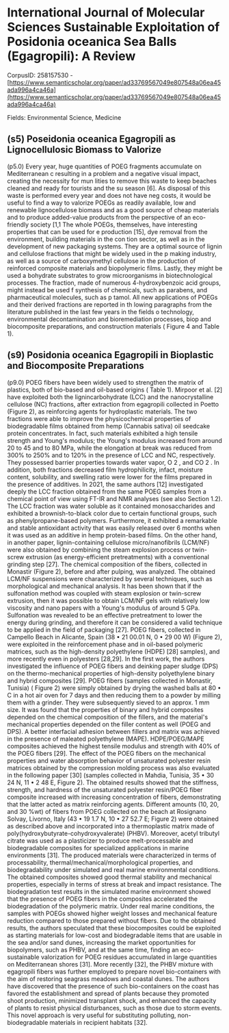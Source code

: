 # International Journal of Molecular Sciences Sustainable Exploitation of Posidonia oceanica Sea Balls (Egagropili): A Review

CorpusID: 258157530 - [https://www.semanticscholar.org/paper/ad33769567049e807548a06ea45ada996a4ca46a](https://www.semanticscholar.org/paper/ad33769567049e807548a06ea45ada996a4ca46a)

Fields: Environmental Science, Medicine

## (s5) Poseidonia oceanica Egagropili as Lignocellulosic Biomass to Valorize
(p5.0) Every year, huge quantities of POEG fragments accumulate on Mediterranean c resulting in a problem and a negative visual impact, creating the necessity for mun lities to remove this waste to keep beaches cleaned and ready for tourists and the su season [6]. As disposal of this waste is performed every year and does not have neg costs, it would be useful to find a way to valorize POEGs as readily available, low and renewable lignocellulose biomass and as a good source of cheap materials and to produce added-value products from the perspective of an eco-friendly society [1,1 The whole POEGs, themselves, have interesting properties that can be used for e production [15], dye removal from the environment, building materials in the con tion sector, as well as in the development of new packaging systems. They are a optimal source of lignin and cellulose fractions that might be widely used in the p making industry, as well as a source of carboxymethyl cellulose in the production of reinforced composite materials and biopolymeric films. Lastly, they might be used a bohydrate substrates to grow microorganisms in biotechnological processes. The fraction, made of numerous 4-hydroxybenzoic acid groups, might instead be used f synthesis of chemicals, such as parabens, and pharmaceutical molecules, such as p tamol. All new applications of POEGs and their derived fractions are reported in th lowing paragraphs from the literature published in the last few years in the fields o technology, environmental decontamination and bioremediation processes, biop and biocomposite preparations, and construction materials ( Figure 4 and Table 1).  
## (s9) Posidonia oceanica Egagropili in Bioplastic and Biocomposite Preparations
(p9.0) POEG fibers have been widely used to strengthen the matrix of plastics, both of bio-based and oil-based origins ( Table 1). Mirpoor et al. [2] have exploited both the lignincarbohydrate (LCC) and the nanocrystalline cellulose (NC) fractions, after extraction from egagropili collected in Poetto (Figure 2), as reinforcing agents for hydroplastic materials. The two fractions were able to improve the physicochemical properties of biodegradable films obtained from hemp (Cannabis sativa) oil seedcake protein concentrates. In fact, such materials exhibited a high tensile strength and Young's modulus; the Young's modulus increased from around 20 to 45 and to 80 MPa, while the elongation at break was reduced from 300% to 250% and to 120% in the presence of LCC and NC, respectively. They possessed barrier properties towards water vapor, O 2 , and CO 2 . In addition, both fractions decreased film hydrophilicity, infact, moisture content, solubility, and swelling ratio were lower for the films prepared in the presence of additives. In 2021, the same authors [12] investigated deeply the LCC fraction obtained from the same POEG samples from a chemical point of view using FT-IR and NMR analyses (see also Section 1.2). The LCC fraction was water soluble as it contained monosaccharides and exhibited a brownish-to-black color due to certain functional groups, such as phenylpropane-based polymers. Furthermore, it exhibited a remarkable and stable antioxidant activity that was easily released over 6 months when it was used as an additive in hemp protein-based films. On the other hand, in another paper, lignin-containing cellulose micro/nanofibrils (LCM/NF) were also obtained by combining the steam explosion process or twin-screw extrusion (as energy-efficient pretreatments) with a conventional grinding step [27]. The chemical composition of the fibers, collected in Monastir (Figure 2), before and after pulping, was analyzed. The obtained LCM/NF suspensions were characterized by several techniques, such as morphological and mechanical analysis. It has been shown that if the sulfonation method was coupled with steam explosion or twin-screw extrusion, then it was possible to obtain LCM/NF gels with relatively low viscosity and nano papers with a Young's modulus of around 5 GPa. Sulfonation was revealed to be an effective pretreatment to lower the energy during grinding, and therefore it can be considered a valid technique to be applied in the field of packaging [27]. POEG fibers, collected in Campello Beach in Alicante, Spain (38 • 21 00.01 N, 0 • 29 00 W) (Figure 2), were exploited in the reinforcement phase and in oil-based polymeric matrices, such as the high-density polyethylene (HDPE) [28] samples), and more recently even in polyesters [28,29]. In the first work, the authors investigated the influence of POEG fibers and deinking paper sludge (DPS) on the thermo-mechanical properties of high-density polyethylene binary and hybrid composites [29]. POEG fibers (samples collected in Monastir, Tunisia) ( Figure 2) were simply obtained by drying the washed balls at 80 • C in a hot air oven for 7 days and then reducing them to a powder by milling them with a grinder. They were subsequently sieved to an approx. 1 mm size. It was found that the properties of binary and hybrid composites depended on the chemical composition of the fillers, and the material's mechanical properties depended on the filler content as well (POEG and DPS). A better interfacial adhesion between fillers and matrix was achieved in the presence of maleated polyethylene (MAPE). HDPE/POEG/MAPE composites achieved the highest tensile modulus and strength with 40% of the POEG fibers [29]. The effect of the POEG fibers on the mechanical properties and water absorption behavior of unsaturated polyester resin matrices obtained by the compression molding process was also evaluated in the following paper [30] (samples collected in Mahdia, Tunisia, 35 • 30 24 N, 11 • 2 48 E, Figure 2). The obtained results showed that the stiffness, strength, and hardness of the unsaturated polyester resin/POEG fiber composite increased with increasing concentration of fibers, demonstrating that the latter acted as matrix reinforcing agents. Different amounts (10, 20, and 30 %wt) of fibers from POEG collected on the beach at Rosignano Solvay, Livorno, Italy (43 • 19 1.7 N, 10 • 27 52.7 E; Figure 2) were obtained as described above and incorporated into a thermoplastic matrix made of poly(hydroxybutyrate-cohydroxyvalerate) (PHBV). Moreover, acetyl tributyl citrate was used as a plasticizer to produce melt-processable and biodegradable composites for specialized applications in marine environments [31]. The produced materials were characterized in terms of processability, thermal/mechanical/morphological properties, and biodegradability under simulated and real marine environmental conditions. The obtained composites showed good thermal stability and mechanical properties, especially in terms of stress at break and impact resistance. The biodegradation test results in the simulated marine environment showed that the presence of POEG fibers in the composites accelerated the biodegradation of the polymeric matrix. Under real marine conditions, the samples with POEGs showed higher weight losses and mechanical feature reduction compared to those prepared without fibers. Due to the obtained results, the authors speculated that these biocomposites could be exploited as starting materials for low-cost and biodegradable items that are usable in the sea and/or sand dunes, increasing the market opportunities for biopolymers, such as PHBV, and at the same time, finding an eco-sustainable valorization for POEG residues accumulated in large quantities on Mediterranean shores [31]. More recently [32], the PHBV mixture with egagropili fibers was further employed to prepare novel bio-containers with the aim of restoring seagrass meadows and coastal dunes. The authors have discovered that the presence of such bio-containers on the coast has favored the establishment and spread of plants because they promoted shoot production, minimized transplant shock, and enhanced the capacity of plants to resist physical disturbances, such as those due to storm events. This novel approach is very useful for substituting polluting, non-biodegradable materials in recipient habitats [32].
